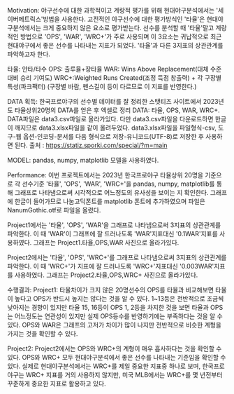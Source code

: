 Motivation:
야구선수에 대한 과학적이고 계랑적 평가를 위해 현대야구분석에서는 '세이버메트릭스'방법을 사용한다.
고전적인 야구선수에 대한 평가방식인 '타율'은 현대야구분석에서는 크게 중요하지 않은 요소로 평가받는다.
선수를 분석할 때 '타율'말고 계랑적인 방법으로 'OPS', 'WAR', 'WRC+'가 주로 사용되며 이 3요소는 귀납적으로
최근 현대야구에서 좋은 선수를 나타내는 지표가 되었다. '타율'과 다른 3지표의 상관관계를 파악하고자 한다.

타율: 안타/타수
OPS: 출루율+장타율
WAR: Wins Above Replacement(대체 수준 대비 승리 기여도)
WRC+:Weighted Runs Created(조정 득점 창출력) + 각 구장별 특성(파크팩터) (구장별 바람, 펜스길이 등이 다르므로 이 지표를 반영한다.)

DATA 획득:
한국프로야구의 선수별 데이터를 잘 정리한 스탯티즈 사이트에서 2023년도 타율상위20명의 DATA를 얻은 후 엑셀로 정리
DATA: 타율, OPS, WAR, WRC+. DATA파일은 data3.csv파일로 올라가있다.
다만 data3.csv파일을 다운로드하면 한글이 깨지므로 data3.xlsx파일을 같이 올려두었다.
data3.xlsx파일을 파일형식-csv, 도구-웹 옵션-인코딩-문서를 다음 형식으로 저장-유니코드(UTF-8)로 저장한 후 사용하면 된다.
출처 : https://statiz.sporki.com/special/?m=main

MODEL:
pandas, numpy, matplotlib 모델을 사용하였다.

Performance:
이번 프로젝트에서는 2023년 한국프로야구 타율상위 20명을 기준으로 각 선수기준 '타율', 'OPS', 'WAR', 'WRC+'을
pandas, numpy, matplotlib를 통해 그래프로 나타냄으로써 시각적으로 어느정도의 유사성을 보이는 지 확인한다.
그래프에 한글이 들어가므로 나눔고딕폰트를 matplotlib 폰트에 추가하였으며 파일은 NanumGothic.otf로 파일을 올렸다.

Project1에서는 '타율', 'OPS', 'WAR'을 그래프로 나타냄으로써 3지표의 상관관계를 파악한다.
이 때 'WAR'이 그래프에 잘 드러나도록 'WAR'지표대신 '0.1WAR'지표를 사용하였다.
그래프는 Project1.타율,OPS,WAR 사진으로 올라가있다.

Project2에서는 '타율', 'OPS', 'WRC+'를 그래프로 나타냄으로써 3지표의 상관관계를 파악한다.
이 때 'WRC+'가 지표에 잘 드러나도록 'WRC+'지표대신 '0.003WAR'지표를 사용하였다.
그래프는 Project2.타율,OPS,WRC+ 사진으로 올라가있다.

수행결과:
Project1: 타율차이가 크지 않은 20명선수의 OPS를 타율과 비교해보면 타율이 높다고 OPS가 반드시 높지는 않다는 것을 알 수 있다.
1~13등은 전반적으로 조금씩 낮아지는 경향이 있지만 타율 15, 16등이 OPS 1, 2등을 차지한 것을 보면 타율과 OPS는 어느정도는
연관성이 있지만 실제 OPS등수를 반영하기에는 부족하다는 것을 알 수있다.
OPS와 WAR은 그래프의 고저가 차이가 많이 나지만 전반적으로 비슷한 계형을 가지는 것을 확인할 수 있다.

Project2: Project2에서는 OPS와 WRC+의 계형이 매우 흡사하다는 것을 확인할 수 있다.
OPS와 WRC+ 모두 현대야구분석에서 좋은 선수를 나타내는 기준임을 확인할 수 있다.
실제로 현대야구분석에서는 WRC+를 제일 중요한 지표중 하나로 보며, 한국프로야구는 WRC+ 지표를
거의 사용하지 않지만, 미국 MLB에서는 WRC+를 몇 년전부터 꾸준하게 중요한 지표로 활용하고 있다.

